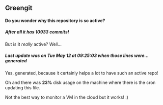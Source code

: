 ## Greengit

#### Do you wonder why this repository is so active?

##### After all it has 10933 commits!

But is it *really* active? Well...

##### Last update was on Tue May 12 at 09:25:03 when those lines were... generated

Yes, generated, because it certainly helps a lot to have such an active repo!

Oh and there was **23%** disk usage on the machine
where there is the cron updating this file.

Not the best way to monitor a VM in the cloud but it works! :)
